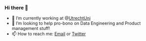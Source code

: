 ### Hi there 👋

<!--
**leonardovida/leonardovida** is a ✨ _special_ ✨ repository because its `README.md` (this file) appears on your GitHub profile.-->

- 🔭 I’m currently working at @[UtrechtUni](https://github.com/UtrechtUniversity)
- 🤔 I’m looking to help pro-bono on Data Engineering and Product management stuff!
- 📫 How to reach me: [Email](mailto:lleonardovida@gmail.com?subject=[GitHub]%20Hi%there!) or [Twitter](https://twitter.com/leonardojvida)

